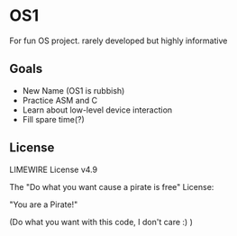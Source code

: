 # OS1
For fun OS project. rarely developed but highly informative

## Goals
 - New Name (OS1 is rubbish)
 - Practice ASM and C
 - Learn about low-level device interaction
 - Fill spare time(?)

## License

LIMEWIRE License v4.9

The "Do what you want cause a pirate is free" License:

"You are a Pirate!"

(Do what you want with this code, I don't care :) )
